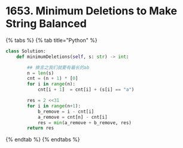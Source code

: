 # 1653. Minimum Deletions to Make String Balanced

{% tabs %}
{% tab title="Python" %}
```python
class Solution:
    def minimumDeletions(self, s: str) -> int:

        ## 换言之我们就要有最长的ab
        n = len(s)
        cnt = (n + 1) * [0]
        for i in range(n):
            cnt[i + 1]  = cnt[i] + (s[i] == "a")

        res = 2 <<31
        for i in range(n+1):
            b_remove = i - cnt[i]
            a_remove = cnt[n] - cnt[i]
            res = min(a_remove + b_remove, res)
        return res

```
{% endtab %}
{% endtabs %}


